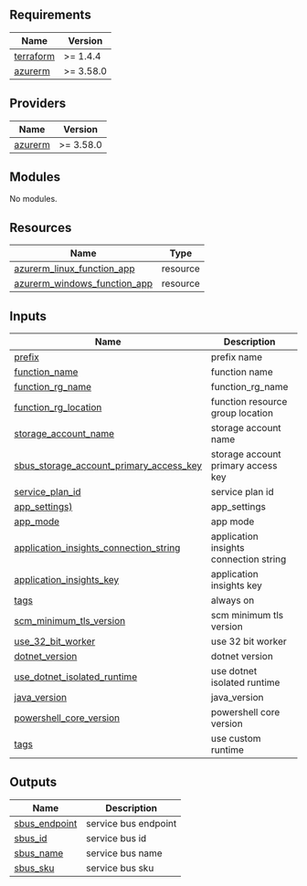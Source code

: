 <!-- BEGIN_TF_DOCS -->

## Requirements

| Name                                                                     | Version   |
| ------------------------------------------------------------------------ | --------- |
| <a name="requirement_terraform"></a> [terraform](#requirement_terraform) | >= 1.4.4  |
| <a name="requirement_azurerm"></a> [azurerm](#requirement_azurerm)       | >= 3.58.0 |

## Providers

| Name                                                         | Version   |
| ------------------------------------------------------------ | --------- |
| <a name="provider_azurerm"></a> [azurerm](#provider_azurerm) | >= 3.58.0 |

## Modules

No modules.

## Resources

| Name                                                                                                                                                    | Type     |
| ------------------------------------------------------------------------------------------------------------------------------------------------------- | -------- |
| [azurerm_linux_function_app](https://registry.terraform.io/providers/hashicorp/azurerm/latest/docs/resources/linux_function_app) | resource |
| [azurerm_windows_function_app](https://registry.terraform.io/providers/hashicorp/azurerm/latest/docs/resources/windows_function_app) | resource |

## Inputs

| Name                                                                     | Description                | Type       | Default   | Required |
| ------------------------------------------------------------------------ | -------------------------- | ---------- | --------- | :------: |
| <a name="input_function_prefix"></a> [prefix](#input_function_prefix)    | prefix name                | `string`   | `"fn"`    |    no    |
| <a name="input_function_name"></a> [function_name](#input_function_name) | function name              | `string`   | n/a      |   yes    |
| <a name="input_function_rg_name"></a> [function_rg_name](#input_function_rg_name) | function_rg_name  | `string`   | n/a       |   yes    |
| <a name="input_function_rg_location"></a> [function_rg_location](#input_function_rg_location)  | function resource group location | `string`   | n/a       |   yes    |
| <a name="input_storage_account_name"></a> [storage_account_name](#input_storage_account_name)                   | storage account name | `string`   | n/a       |   yes    |
| <a name="input_storage_account_primary_access_key"></a> [sbus_storage_account_primary_access_key](#input_storage_account_primary_access_key)             | storage account primary access key         | `string`   | n/a |    yes    |
| <a name="input_service_plan_id"></a> [service_plan_id](#input_service_plan_id)                            | service plan id                | `string`  | n/a       |   yes    |
| <a name="input_app_settings"></a> [app_settings)](#input_app_settings)                            | app_settings                | `map(string)` | null       |   no    |
| <a name="input_app_mode"></a> [app_mode](#input_app_mode)                            | app mode                | `string` | n/a       |   yes    |
| <a name="input_application_insights_connection_string"></a> [application_insights_connection_string](#input_application_insights_connection_string)                            | application insights connection string                | `string` | null       |   no    |
| <a name="input_application_insights_key"></a> [application_insights_key](#input_application_insights_key)                            | application insights key                | `string` | null       |   no    |
| <a name="input_always_on"></a> [tags](#input_always_on)                            | always on                | `bool` | false       |   no    |
| <a name="input_scm_minimum_tls_version"></a> [scm_minimum_tls_version](#input_scm_minimum_tls_version)                            | scm minimum tls version                | `string` | `1.2`      |   yes    |
| <a name="input_use_32_bit_worker"></a> [use_32_bit_worker](#input_use_32_bit_worker)                            | use 32 bit worker                | `bool` | false       |   no    |
| <a name="input_dotnet_version"></a> [dotnet_version](#input_dotnet_version)                            | dotnet version               | `string` | null       |   no    |
| <a name="input_use_dotnet_isolated_runtime"></a> [use_dotnet_isolated_runtime](#input_use_dotnet_isolated_runtime)                            | use dotnet isolated runtime                | `bool` | false      |   no    |
| <a name="input_java_version"></a> [java_version](#input_java_version)                            | java_version                | `string` | null       |   no    |
| <a name="input_powershell_core_version"></a> [powershell_core_version](#input_powershell_core_version)                            | powershell core version                | `string` | null       |   no    |
| <a name="input_use_custom_runtime"></a> [tags](#input_use_custom_runtime)                            | use custom runtime                | `string` | null      |   no    |


## Outputs

| Name                                                                       | Description          |
| -------------------------------------------------------------------------- | -------------------- |
| <a name="output_sbus_endpoint"></a> [sbus_endpoint](#output_sbus_endpoint) | service bus endpoint |
| <a name="output_sbus_id"></a> [sbus_id](#output_sbus_id)                   | service bus id       |
| <a name="output_sbus_name"></a> [sbus_name](#output_sbus_name)             | service bus name     |
| <a name="output_sbus_sku"></a> [sbus_sku](#output_sbus_sku)                | service bus sku      |

<!-- END_TF_DOCS -->
